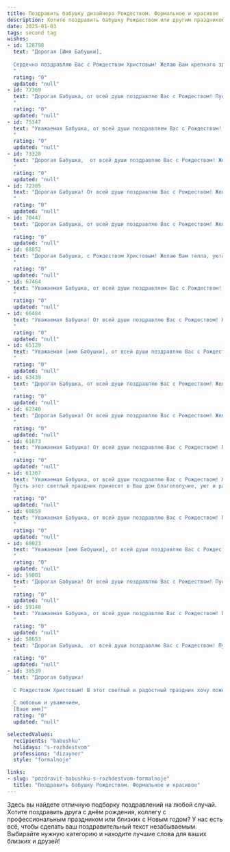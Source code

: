 ```yaml
---
title: Поздравить бабушку дизайнера Рождеством. Формальное и красивое
description: Хотите поздравить бабушку Рождеством или другим праздником? Наш ИИ создаст незабываемое поздравление, а вы обязательно выделитесь среди других.  
date: 2025-01-03
tags: second tag
wishes:
- id: 128798
  text: "Дорогая [Имя Бабушки],
  
  Сердечно поздравляю Вас с Рождеством Христовым! Желаю Вам крепкого здоровья, душевного тепла и светлой радости в этот чудесный праздник. Пусть Рождественская звезда освещает Ваш путь, а  творческий талант дизайнера продолжает радовать Вас и окружающих прекрасными творениями.  Мира, благополучия и долголетия Вам!
  "
  rating: "0"
  updated: "null"
- id: 77369
  text: "Дорогая Бабушка, от всей души поздравляю Вас с Рождеством! Пусть этот светлый праздник принесет Вам мир, радость и благополучие! Желаю Вам крепкого здоровья, творческих успехов и вдохновения в Вашей работе дизайнера. Пусть каждый день будет наполнен красотой и гармонией!
  "
  rating: "0"
  updated: "null"
- id: 75347
  text: "Уважаемая Бабушка, от всей души поздравляем Вас с Рождеством! Желаем Вам крепкого здоровья, душевного тепла, праздничного настроения и вдохновения в Вашей творческой работе дизайнера. Пусть этот светлый праздник принесет Вам радость и благополучие!
  "
  rating: "0"
  updated: "null"
- id: 73320
  text: "Дорогая Бабушка,  от всей души поздравляю Вас с Рождеством! Желаю Вам тепла, уюта,  радости и добра в этот светлый праздник. Пусть новый год принесет Вам вдохновение и новые творческие идеи.  Храни Вас Господь!
  "
  rating: "0"
  updated: "null"
- id: 72305
  text: "Дорогая Бабушка! От всей души поздравляю Вас с Рождеством! Желаю Вам крепкого здоровья, душевного тепла, радости и благополучия в новом году. Пусть Вас окружают любовь и забота близких, а творческая энергия, свойственная вашему таланту дизайнера, неиссякаема!
  "
  rating: "0"
  updated: "null"
- id: 70447
  text: "Дорогая Бабушка, от всей души поздравляю Вас с Рождеством! Желаю Вам в этот светлый праздник душевного тепла, уюта и праздничного настроения. Пусть Новый год принесет Вам здоровье, благополучие и вдохновение для новых творческих свершений в Вашей дизайнерской деятельности. С любовью, [Ваше имя].
  "
  rating: "0"
  updated: "null"
- id: 68852
  text: "Дорогая Бабушка, с Рождеством Христовым! Желаю Вам тепла, уюта, душевного покоя и праздничного настроения. Пусть этот светлый праздник принесет Вам добрые перемены и вдохновение, а Ваша дизайнерская душа наполнится новыми творческими идеями!
  "
  rating: "0"
  updated: "null"
- id: 67464
  text: "Уважаемая Бабушка, от всей души поздравляем Вас с Рождеством! Желаем Вам крепкого здоровья, семейного благополучия и творческих успехов в Вашей работе дизайнера. Пусть этот праздник наполнит Вашу жизнь теплом, радостью и светлыми надеждами!
  "
  rating: "0"
  updated: "null"
- id: 66484
  text: "Уважаемая Бабушка! От всей души поздравляю Вас с Рождеством! Желаю Вам крепкого здоровья, душевного тепла, творческих успехов в Вашей дизайнерской работе, а также мира, добра и благополучия в наступающем году!
  "
  rating: "0"
  updated: "null"
- id: 65129
  text: "Уважаемая [имя Бабушки], от всей души поздравляю Вас с Рождеством! Желаю Вам крепкого здоровья, благополучия и душевного тепла в этот светлый праздник. Пусть Рождество принесет в Ваш дом радость, любовь и мир. Пусть творческая искра, которая всегда жила в Вашей душе, дизайнера, вдохновляет Вас на новые шедевры. С Рождеством!
  "
  rating: "0"
  updated: "null"
- id: 63439
  text: "Дорогая Бабушка, от всей души поздравляю Вас с Рождеством! Желаю Вам крепкого здоровья, тепла семейного очага, вдохновения и творческих успехов в Вашей работе дизайнера. Пусть этот светлый праздник принесет в Вашу жизнь радость, мир и благополучие!
  "
  rating: "0"
  updated: "null"
- id: 62340
  text: "Дорогая Бабушка! От всей души поздравляю Вас с Рождеством! Желаю Вам крепкого здоровья, душевного тепла, вдохновения и радости в Новом году. Пусть Ваша жизнь будет наполнена красотой и гармонией, как в ваших дизайнерских работах. Счастливого Рождества!
  "
  rating: "0"
  updated: "null"
- id: 61873
  text: "Уважаемая Бабушка! От всей души поздравляю Вас с Рождеством! Пусть этот светлый праздник принесет в Вашу жизнь мир, благополучие и радость. Желаю Вам крепкого здоровья, душевного тепла и вдохновения на новые творческие свершения. Пусть Ваше дизайнерское мастерство продолжает радовать всех вокруг!
  "
  rating: "0"
  updated: "null"
- id: 61367
  text: "Уважаемая Бабушка, от всей души поздравляю Вас с Рождеством! Желаю Вам крепкого здоровья, душевного тепла,  мирных и счастливых праздников в окружении любящих людей.
  Пусть этот светлый праздник принесет в Ваш дом благополучие, уют и радость.
  "
  rating: "0"
  updated: "null"
- id: 60859
  text: "Уважаемая Бабушка, от всей души поздравляю Вас с Рождеством! Пусть этот светлый праздник принесет в Вашу жизнь мир, радость, тепло и вдохновение! Желаю Вам крепкого здоровья, благополучия и много счастливых моментов в кругу близких. Пусть Ваша творческая энергия, свойственная дизайнеру, продолжает радовать всех вокруг. С Рождеством!
  "
  rating: "0"
  updated: "null"
- id: 60023
  text: "Уважаемая [имя Бабушки], от всей души поздравляю Вас с Рождеством! Желаю Вам крепкого здоровья, душевного тепла и творческого вдохновения в Новом году. Пусть Ваш талант дизайнера приносит Вам радость и новые свершения!
  "
  rating: "0"
  updated: "null"
- id: 59801
  text: "Дорогая Бабушка! От всей души поздравляю Вас с Рождеством! Пусть этот светлый праздник принесет в Вашу жизнь тепло, уют и мир. Желаю Вам крепкого здоровья, творческих вдохновений и радости от Вашей профессии дизайнера.
  "
  rating: "0"
  updated: "null"
- id: 59148
  text: "Уважаемая Бабушка, от всей души поздравляю Вас с Рождеством! Пусть этот светлый праздник принесет Вам тепло, уют, мир и покой.  Желаю Вам крепкого здоровья, радости, вдохновения и творческих успехов в Вашей профессии дизайнера.
  "
  rating: "0"
  updated: "null"
- id: 58653
  text: "Дорогая Бабушка,  от всей души поздравляю Вас с Рождеством! Пусть этот светлый праздник наполнит Ваш дом счастьем, теплом и уютом. Желаю Вам крепкого здоровья, бодрости духа и творческих успехов в Вашей дизайнерской работе.
  "
  rating: "0"
  updated: "null"
- id: 38539
  text: "Дорогая бабушка!
  
  С Рождеством Христовым! В этот светлый и радостный праздник хочу пожелать вам здоровья, счастья и душевного покоя. Пусть каждый день будет наполнен теплом и любовью, а ваши творения как дизайнера радуют всех вокруг и вдохновляют на хорошие дела.
  
  С любовью и уважением,
  [Ваше имя]"
  rating: "0"
  updated: "null"

selectedValues:
  recipients: "babushku"
  holidays: "s-rozhdestvom"
  professions: "dizayner"
  style: "formalnoje"

links:
- slug: "pozdravit-babushku-s-rozhdestvom-formalnoje"
  title: "Поздравить бабушку Рождеством. Формальное и красивое"
---
```


Здесь вы найдете отличную подборку поздравлений на любой случай.
Хотите поздравить друга с днём рождения, коллегу с профессиональным праздником или близких с Новым годом? У нас есть всё, чтобы сделать ваш поздравительный текст незабываемым. Выбирайте нужную категорию и находите лучшие слова для ваших близких и друзей!
